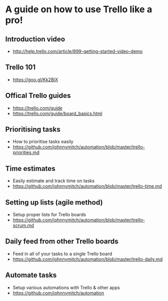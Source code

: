 # A guide on how to use Trello like a pro!

## Introduction video
- http://help.trello.com/article/899-getting-started-video-demo

## Trello 101
- https://goo.gl/Kk2BjX

## Offical Trello guides
- https://trello.com/guide
- https://trello.com/guide/board_basics.html

## Prioritising tasks
- How to prioritise tasks easily
- https://github.com/johnnymitch/automation/blob/master/trello-priorities.md

## Time estimates
- Easily estimate and track time on tasks
- https://github.com/johnnymitch/automation/blob/master/trello-time.md

## Setting up lists (agile method)
- Setup proper lists for Trello boards
- https://github.com/johnnymitch/automation/blob/master/trello-scrum.md

## Daily feed from other Trello boards
- Feed in all of your tasks to a single Trello board
- https://github.com/johnnymitch/automation/blob/master/trello-daily.md

## Automate tasks
- Setup various automations with Trello & other apps
- https://github.com/johnnymitch/automation
